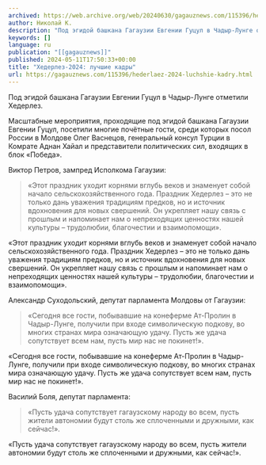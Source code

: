 ```yaml
---
archived: https://web.archive.org/web/20240630/gagauznews.com/115396/hederlaez-2024-luchshie-kadry.html
author: Николай К.
description: "Под эгидой башкана Гагаузии Евгении Гуцул в Чадыр-Лунге отметили Хедерлез. Масштабные мероприятия, проходящие под эгидой башкана Гагаузии Евгении Гуцул, посетили многие почётные гости, среди которых посол России в Молдове Олег Васнецов, генеральный консул Турции в Комрате Аднан Хайал и представители политических сил, входящих в блок «Победа». Виктор Петров, зампред Исполкома Гагаузии: «Этот праздник уходит корнями вглубь веков и знаменует собой начало сельскохозяйственного года. Праздник Хедерлез – это не только дань уважения традициям предков, но и источник вдохновения для новых свершений. Он укрепляет нашу связь с прошлым и напоминает нам о непреходящих ценностях нашей культуры – трудолюбии, благочестии и взаимопомощи».   […]"
keywords: []
language: ru
publication: "[[gagauznews]]"
published: 2024-05-11T17:50:33+00:00
title: "Хедерлез-2024: лучшие кадры"
url: https://gagauznews.com/115396/hederlaez-2024-luchshie-kadry.html
---
```


Под эгидой башкана Гагаузии Евгении Гуцул в Чадыр-Лунге отметили Хедерлез.

Масштабные мероприятия, проходящие под эгидой башкана Гагаузии Евгении Гуцул, посетили многие почётные гости, среди которых посол России в Молдове Олег Васнецов, генеральный консул Турции в Комрате Аднан Хайал и представители политических сил, входящих в блок «Победа».



Виктор Петров, зампред Исполкома Гагаузии:

> «Этот праздник уходит корнями вглубь веков и знаменует собой начало сельскохозяйственного года. Праздник Хедерлез – это не только дань уважения традициям предков, но и источник вдохновения для новых свершений. Он укрепляет нашу связь с прошлым и напоминает нам о непреходящих ценностях нашей культуры – трудолюбии, благочестии и взаимопомощи».

«Этот праздник уходит корнями вглубь веков и знаменует собой начало сельскохозяйственного года. Праздник Хедерлез – это не только дань уважения традициям предков, но и источник вдохновения для новых свершений. Он укрепляет нашу связь с прошлым и напоминает нам о непреходящих ценностях нашей культуры – трудолюбии, благочестии и взаимопомощи».















Александр Суходольский, депутат парламента Молдовы от Гагаузии:

> «Сегодня все гости, побывавшие на конеферме Ат-Пролин в Чадыр-Лунге, получили при входе символическую подкову, во многих странах мира означающую удачу. Пусть же удача сопутствует всем нам, пусть мир нас не покинет!».

«Сегодня все гости, побывавшие на конеферме Ат-Пролин в Чадыр-Лунге, получили при входе символическую подкову, во многих странах мира означающую удачу. Пусть же удача сопутствует всем нам, пусть мир нас не покинет!».







Василий Боля, депутат парламента:

> «Пусть удача сопутствует гагаузскому народу во всем, пусть жители автономии будут столь же сплоченными и дружными, как сейчас!».

«Пусть удача сопутствует гагаузскому народу во всем, пусть жители автономии будут столь же сплоченными и дружными, как сейчас!».